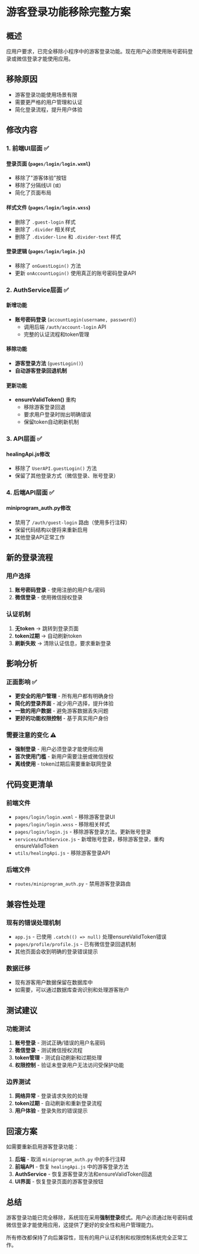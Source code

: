 # 游客登录功能移除完整方案

## 概述

应用户要求，已完全移除小程序中的游客登录功能。现在用户必须使用账号密码登录或微信登录才能使用应用。

## 移除原因

- 游客登录功能使用场景有限
- 需要更严格的用户管理和认证
- 简化登录流程，提升用户体验

## 修改内容

### 1. 前端UI层面 ✅

#### 登录页面 (`pages/login/login.wxml`)
- 移除了"游客体验"按钮
- 移除了分隔线UI (`或`)
- 简化了页面布局

#### 样式文件 (`pages/login/login.wxss`)
- 删除了 `.guest-login` 样式
- 删除了 `.divider` 相关样式
- 删除了 `.divider-line` 和 `.divider-text` 样式

#### 登录逻辑 (`pages/login/login.js`)
- 移除了 `onGuestLogin()` 方法
- 更新 `onAccountLogin()` 使用真正的账号密码登录API

### 2. AuthService层面 ✅

#### 新增功能
- **账号密码登录** (`accountLogin(username, password)`)
  - 调用后端 `/auth/account-login` API
  - 完整的认证流程和token管理

#### 移除功能
- **游客登录方法** (`guestLogin()`)
- **自动游客登录回退机制**

#### 更新功能
- **ensureValidToken()** 重构
  - 移除游客登录回退
  - 要求用户登录时抛出明确错误
  - 保留token自动刷新机制

### 3. API层面 ✅

#### healingApi.js修改
- 移除了 `UserAPI.guestLogin()` 方法
- 保留了其他登录方式（微信登录、账号登录）

### 4. 后端API层面 ✅

#### miniprogram_auth.py修改
- 禁用了 `/auth/guest-login` 路由（使用多行注释）
- 保留代码结构以便将来重新启用
- 其他登录API正常工作

## 新的登录流程

### 用户选择
1. **账号密码登录** - 使用注册的用户名/密码
2. **微信登录** - 使用微信授权登录

### 认证机制
1. **无token** → 跳转到登录页面
2. **token过期** → 自动刷新token
3. **刷新失败** → 清除认证信息，要求重新登录

## 影响分析

### 正面影响 ✅
- **更安全的用户管理** - 所有用户都有明确身份
- **简化的登录界面** - 减少用户选择，提升体验
- **一致的用户数据** - 避免游客数据丢失问题
- **更好的功能权限控制** - 基于真实用户身份

### 需要注意的变化 ⚠️
- **强制登录** - 用户必须登录才能使用应用
- **首次使用门槛** - 新用户需要注册或微信授权
- **离线使用** - token过期后需要重新联网登录

## 代码变更清单

### 前端文件
- `pages/login/login.wxml` - 移除游客登录UI
- `pages/login/login.wxss` - 移除相关样式
- `pages/login/login.js` - 移除游客登录方法，更新账号登录
- `services/AuthService.js` - 新增账号登录，移除游客登录，重构ensureValidToken
- `utils/healingApi.js` - 移除游客登录API

### 后端文件
- `routes/miniprogram_auth.py` - 禁用游客登录路由

## 兼容性处理

### 现有的错误处理机制
- `app.js` - 已使用 `.catch(() => null)` 处理ensureValidToken错误
- `pages/profile/profile.js` - 已有微信登录回退机制
- 其他页面会收到明确的登录错误提示

### 数据迁移
- 现有游客用户数据保留在数据库中
- 如需要，可以通过数据库查询识别和处理游客账户

## 测试建议

### 功能测试
1. **账号登录** - 测试正确/错误的用户名密码
2. **微信登录** - 测试微信授权流程
3. **token管理** - 测试自动刷新和过期处理
4. **权限控制** - 验证未登录用户无法访问受保护功能

### 边界测试
1. **网络异常** - 登录请求失败的处理
2. **token过期** - 自动刷新和重新登录流程
3. **用户体验** - 登录失败的错误提示

## 回滚方案

如需要重新启用游客登录功能：

1. **后端** - 取消 `miniprogram_auth.py` 中的多行注释
2. **前端API** - 恢复 `healingApi.js` 中的游客登录方法
3. **AuthService** - 恢复游客登录方法和ensureValidToken回退
4. **UI界面** - 恢复登录页面的游客登录按钮

## 总结

游客登录功能已完全移除，系统现在采用**强制登录**模式。用户必须通过账号密码或微信登录才能使用应用，这提供了更好的安全性和用户管理能力。

所有修改都保持了向后兼容性，现有的用户认证机制和权限控制系统完全正常工作。
